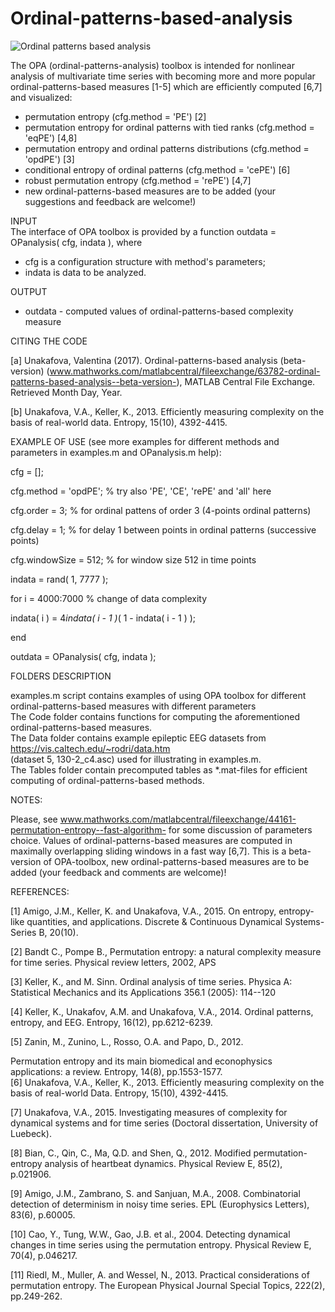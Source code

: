 # Ordinal-patterns-based-analysis

![Ordinal patterns based analysis](https://raw.githubusercontent.com/ValentinaUn/Ordinal-patterns-based-analysis/master/OPA.png)

The OPA (ordinal-patterns-analysis) toolbox is intended for nonlinear analysis of multivariate time series with becoming more and more popular ordinal-patterns-based measures [1-5] which are efficiently computed [6,7] and visualized:  
- permutation entropy (cfg.method = 'PE') [2]  
- permutation entropy for ordinal patterns with tied ranks (cfg.method = 'eqPE') [4,8]  
- permutation entropy and ordinal patterns distributions (cfg.method = 'opdPE') [3]  
- conditional entropy of ordinal patterns (cfg.method = 'cePE') [6]  
- robust permutation entropy (cfg.method = 'rePE') [4,7]  
- new ordinal-patterns-based measures are to be added (your suggestions and feedback are welcome!)

INPUT  
The interface of OPA toolbox is provided by a function outdata = OPanalysis( cfg, indata ), where  
- cfg is a configuration structure with method's parameters;  
- indata is data to be analyzed.

OUTPUT  
- outdata - computed values of ordinal-patterns-based complexity measure

CITING THE CODE  

[a] Unakafova, Valentina (2017). Ordinal-patterns-based analysis (beta-version) (www.mathworks.com/matlabcentral/fileexchange/63782-ordinal-patterns-based-analysis--beta-version-), MATLAB Central File Exchange. Retrieved Month Day, Year. 

[b] Unakafova, V.A., Keller, K., 2013. Efficiently measuring complexity on the basis of real-world data. Entropy, 15(10), 4392-4415. 

EXAMPLE OF USE (see more examples for different methods and parameters in examples.m and OPanalysis.m help):  

cfg = [];  

cfg.method = 'opdPE'; % try also 'PE', 'CE', 'rePE' and 'all' here  

cfg.order = 3; % for ordinal pattens of order 3 (4-points ordinal patterns)  

cfg.delay = 1; % for delay 1 between points in ordinal patterns (successive points)  

cfg.windowSize = 512; % for window size 512 in time points  

indata = rand( 1, 7777 );  

for i = 4000:7000 % change of data complexity  

indata( i ) = 4*indata( i - 1 )*( 1 - indata( i - 1 ) );  

end  

outdata = OPanalysis( cfg, indata ); 

FOLDERS DESCRIPTION  

examples.m script contains examples of using OPA toolbox for different ordinal-patterns-based measures with different parameters  
The Code folder contains functions for computing the aforementioned ordinal-patterns-based measures.  
The Data folder contains example epileptic EEG datasets from https://vis.caltech.edu/~rodri/data.htm  
(dataset 5, 130-2_c4.asc) used for illustrating in examples.m.  
The Tables folder contain precomputed tables as *.mat-files for efficient computing of ordinal-patterns-based methods.

NOTES: 

Please, see www.mathworks.com/matlabcentral/fileexchange/44161-permutation-entropy--fast-algorithm- for some discussion of parameters choice. Values of ordinal-patterns-based measures are computed in maximally overlapping sliding windows in a fast way [6,7]. This is a beta-version of OPA-toolbox, new ordinal-patterns-based measures are to be added (your feedback and comments are welcome)!

REFERENCES:  

[1] Amigo, J.M., Keller, K. and Unakafova, V.A., 2015. On entropy, entropy-like quantities, and applications. Discrete & Continuous Dynamical Systems-Series B, 20(10).  

[2] Bandt C., Pompe B., Permutation entropy: a natural complexity measure for time series. Physical review letters, 2002, APS  

[3] Keller, K., and M. Sinn. Ordinal analysis of time series. Physica A: Statistical Mechanics and its Applications 356.1 (2005): 114--120  

[4] Keller, K., Unakafov, A.M. and Unakafova, V.A., 2014. Ordinal patterns, entropy, and EEG. Entropy, 16(12), pp.6212-6239.

[5] Zanin, M., Zunino, L., Rosso, O.A. and Papo, D., 2012.  

Permutation entropy and its main biomedical and econophysics applications: a review. Entropy, 14(8), pp.1553-1577.  
[6] Unakafova, V.A., Keller, K., 2013. Efficiently measuring complexity on the basis of real-world Data. Entropy, 15(10), 4392-4415.  

[7] Unakafova, V.A., 2015. Investigating measures of complexity for dynamical systems and for time series (Doctoral dissertation, University of Luebeck).  

[8] Bian, C., Qin, C., Ma, Q.D. and Shen, Q., 2012. Modified permutation-entropy analysis of heartbeat dynamics. Physical Review E, 85(2), p.021906.  

[9] Amigo, J.M., Zambrano, S. and Sanjuan, M.A., 2008. Combinatorial detection of determinism in noisy time series. EPL (Europhysics Letters), 83(6), p.60005.  

[10] Cao, Y., Tung, W.W., Gao, J.B. et al., 2004. Detecting dynamical changes in time series using the permutation entropy. Physical Review E, 70(4), p.046217.  

[11] Riedl, M., Muller, A. and Wessel, N., 2013. Practical considerations of permutation entropy. The European Physical Journal Special Topics, 222(2), pp.249-262.
